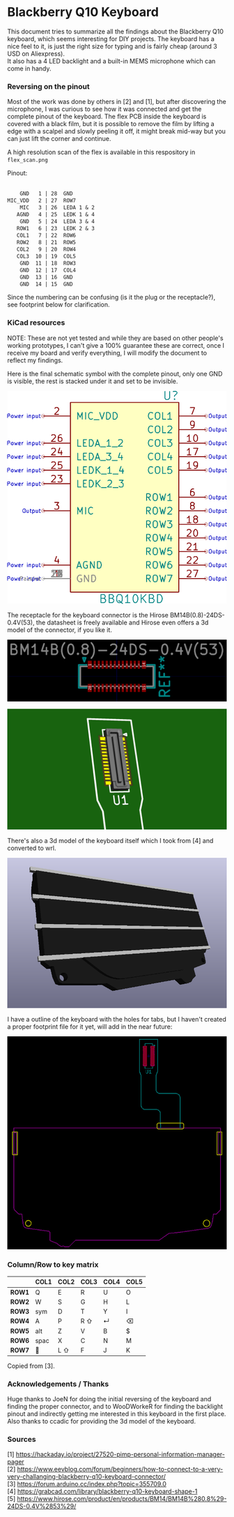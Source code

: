 # Blackberry Q10 Keyboard

This document tries to summarize all the findings about the Blackberry Q10 keyboard, which seems interesting for DIY projects.
The keyboard has a nice feel to it, is just the right size for typing and is fairly cheap (around 3 USD on Aliexpress).  
It also has a 4 LED backlight and a built-in MEMS microphone which can come in handy.

### Reversing on the pinout

Most of the work was done by others in [2] and [1], but after discovering the microphone, I was curious to see how it was connected and get the complete pinout of the keyboard. The flex PCB inside the keyboard is covered with a black film, but it is possible to remove the film by lifting a edge with a scalpel and slowly peeling it off, it might break mid-way but you can just lift the corner and continue.

A high resolution scan of the flex is available in this respository in `flex_scan.png`

Pinout:
```

    GND   1 | 28  GND
MIC_VDD   2 | 27  ROW7
    MIC   3 | 26  LEDA 1 & 2
   AGND   4 | 25  LEDK 1 & 4
    GND   5 | 24  LEDA 3 & 4
   ROW1   6 | 23  LEDK 2 & 3
   COL1   7 | 22  ROW6
   ROW2   8 | 21  ROW5
   COL2   9 | 20  ROW4
   COL3  10 | 19  COL5
    GND  11 | 18  ROW3
    GND  12 | 17  COL4
    GND  13 | 16  GND
    GND  14 | 15  GND
```

Since the numbering can be confusing (is it the plug or the receptacle?), see footprint below for clarification.

### KiCad resources

NOTE: These are not yet tested and while they are based on other people's working prototypes, I can't give a 100% guarantee these are correct, once I receive my board and verify everything, I will modify the document to reflect my findings.

Here is the final schematic symbol with the complete pinout, only one GND is visible, the rest is stacked under it and set to be invisible.

![](./symbol.png)

The receptacle for the keyboard connector is the Hirose BM14B(0.8)-24DS-0.4V(53), the datasheet is freely available and Hirose even offers a 3d model of the connector, if you like it.

![](./footprint.png)

![](./footprint-3d.png)

There's also a 3d model of the keyboard itself which I took from [4] and converted to wrl.

![](./keyboard-3d.png)

I have a outline of the keyboard with the holes for tabs, but I haven't created a proper footprint file for it yet, will add in the near future:

![](./outline.png)

### Column/Row to key matrix

|          | COL1 | COL2 | COL3 | COL4 | COL5 | 
|----------|------|------|------|------|------| 
| **ROW1** | Q    | E    | R    | U    | O    |
| **ROW2** | W    | S    | G    | H    | L    |
| **ROW3** | sym  | D    | T    | Y    | I    |
| **ROW4** | A    | P    | R ⇧  | ↵    | ⌫   |
| **ROW5** | alt  | Z    | V    | B    | $    |
| **ROW6** | spac | X    | C    | N    | M    |
| **ROW7** | 🎤   | L ⇧  | F    | J    | K    |

Copied from [3].

### Acknowledgements / Thanks

Huge thanks to JoeN for doing the initial reversing of the keyboard and finding the proper connector, and to WooDWorkeR for finding the backlight pinout and indirectly getting me interested in this keyboard in the first place.  
Also thanks to ccadic for providing the 3d model of the keyboard.

### Sources

[1] https://hackaday.io/project/27520-pimp-personal-information-manager-pager  
[2] https://www.eevblog.com/forum/beginners/how-to-connect-to-a-very-very-challanging-blackberry-q10-keyboard-connector/  
[3] https://forum.arduino.cc/index.php?topic=355709.0  
[4] https://grabcad.com/library/blackberry-q10-keyboard-shape-1  
[5] https://www.hirose.com/product/en/products/BM14/BM14B%280.8%29-24DS-0.4V%2853%29/  